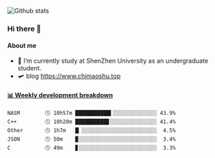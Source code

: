 ![Github stats](https://github-readme-stats.vercel.app/api?username=chimaoshu&show_icons=true&theme=cobalt)

### Hi there 👋

#### About me

- 🏫 I’m currently study at ShenZhen University as an undergraduate student.
- 🛩️ blog  https://www.chimaoshu.top

<!-- waka-box start -->
#### <a href="https://gist.github.com/e235103f6d3ace58395a9ff863c34467" target="_blank">📊 Weekly development breakdown</a>
```text
NASM        🕓 10h57m ███████████▍░░░░░░░░░░░░░░ 43.9%
C++         🕓 10h20m ██████████▊░░░░░░░░░░░░░░░ 41.4%
Other       🕓 1h7m   █▏░░░░░░░░░░░░░░░░░░░░░░░░  4.5%
JSON        🕓 50m    ▉░░░░░░░░░░░░░░░░░░░░░░░░░  3.4%
C           🕓 49m    ▊░░░░░░░░░░░░░░░░░░░░░░░░░  3.3%
```
<!-- Powered by https://github.com/YouEclipse/waka-box-go . -->
<!-- waka-box end -->
